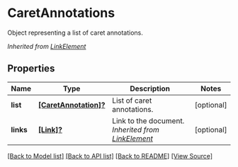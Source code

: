 ﻿# CaretAnnotations
Object representing a list of caret annotations.

*Inherited from [LinkElement](LinkElement.md)*
## Properties
Name | Type | Description | Notes
------------ | ------------- | ------------- | -------------
**list** | [**[CaretAnnotation]?**](CaretAnnotation.md) | List of caret annotations. | [optional]
**links** | [**[Link]?**](Link.md) | Link to the document.<br />*Inherited from [LinkElement](LinkElement.md)* | [optional]

[[Back to Model list]](../README.md#documentation-for-models) [[Back to API list]](../README.md#documentation-for-api-endpoints) [[Back to README]](../README.md) [[View Source]](../AsposePdfCloud/Models/CaretAnnotations.swift)

